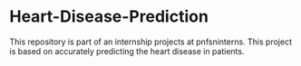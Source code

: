 # Heart-Disease-Prediction
This repository is part of an internship projects at pnfsninterns. This project is based on accurately predicting the heart disease in patients.
